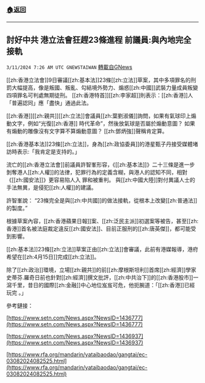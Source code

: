 ###  [:house:返回](README.md)
---


## 討好中共 港立法會狂趕23條進程  前議員:與內地完全接軌
`3/11/2024 7:26 AM UTC GNEWSTAIWAN` [轉載自GNews](https://gnews.org/articles/2383511)

[[zh:香港立法會]]9日審議[[zh:基本法]]23條[[zh:立法]]草案，其中多項罪名的刑罰大幅提高，像是叛國、叛亂、勾結境外勢力、煽惑[[zh:中國]]武裝力量成員叛變四項罪名可判處無期徒刑。 [[zh:香港特首]][[zh:李家超]]則表示：[[zh:香港]]人「普遍認同」應「盡快」通過此法。

  

[[zh:香港]][[zh:親共]][[zh:立法]]會議員[[zh:葉劉淑儀]]詢問，如果有氣球印上煽動文字，例如“光復[[zh:香港]] 時代革命”，然後放氣球是否屬於煽動意圖？ 如果有煽動的雕像沒有文字算不算煽動意圖？ [[zh:鄧炳強]]聲稱肯定算。

  

[[zh:香港基本法]]23條[[zh:立法]]，身為[[zh:政協委員]]的港星甄子丹接受媒體堵訪時表示:「我肯定是支持的。」

  

流亡的[[zh:香港立法會]]前議員許智峯形容，《[[zh:基本法]]》二十三條是進一步剝奪港人[[zh:人權]]的法律，犯罪行為的定義含糊，與港人的認知不同，相對《[[zh:國安法]]》更容易陷人入 罪和被重判。 與[[zh:中國大陸]]對付異議人士的手法無異，是侵犯[[zh:人權]]的建議。

  

許智峯說： “23條完全是與[[zh:中共國]]的做法接軌，從根本上改變[[zh:普通法]]的製度。”

  



  

根據草案內容，[[zh:香港蘋果日報]]案、[[zh:泛民主派]]初選案等被告，甚至[[zh:香港]]首名被法庭裁定違反[[zh:國安法]]、目前正服刑的[[zh:唐英傑]]，都可能受到影響。

  

[[zh:基本法]]23條[[zh:立法]]草案正由[[zh:立法]]會審議，此前有港媒報導，港府希望在[[zh:4月15日]]完成[[zh:立法]]。

  

除了[[zh:政治]]環境，立場[[zh:親共]]的前[[zh:摩根斯坦利]]首席[[zh:經濟]]學家史蒂芬.羅奇日前也針對[[zh:經濟]]撰文批評，[[zh:中共治下]]的[[zh:香港股市]]一瀉千里，昔日的國際[[zh:金融]]中心地位岌岌可危，他扼腕道：「[[zh:香港]]已經玩完 。」
  

參考鏈接：

[https://www.setn.com/News.aspx?NewsID=1436777](https://www.setn.com/News.aspx?NewsID=1436777)

[https://www.setn.com/News.aspx?NewsID=1436937](https://www.setn.com/News.aspx?NewsID=1436937)

[https://www.rfa.org/mandarin/yataibaodao/gangtai/ec-03082024082525.html](https://www.rfa.org/mandarin/yataibaodao/gangtai/ec-03082024082525.html)
